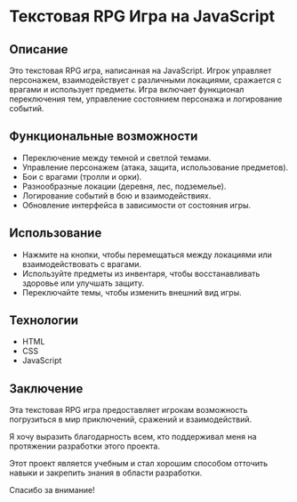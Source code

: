 # Текстовая RPG Игра на JavaScript

## Описание

Это текстовая RPG игра, написанная на JavaScript. Игрок управляет персонажем, взаимодействует с различными локациями, сражается с врагами и использует предметы. Игра включает функционал переключения тем, управление состоянием персонажа и логирование событий.

## Функциональные возможности

- Переключение между темной и светлой темами.
- Управление персонажем (атака, защита, использование предметов).
- Бои с врагами (тролли и орки).
- Разнообразные локации (деревня, лес, подземелье).
- Логирование событий в бою и взаимодействиях.
- Обновление интерфейса в зависимости от состояния игры.

## Использование

- Нажмите на кнопки, чтобы перемещаться между локациями или взаимодействовать с врагами.
- Используйте предметы из инвентаря, чтобы восстанавливать здоровье или улучшать защиту.
- Переключайте темы, чтобы изменить внешний вид игры.

## Технологии

- HTML
- CSS
- JavaScript

## Заключение

Эта текстовая RPG игра предоставляет игрокам возможность погрузиться в мир приключений, сражений и взаимодействий. 

Я хочу выразить благодарность всем, кто поддерживал меня на протяжении разработки этого проекта. 

Этот проект является учебным и стал хорошим способом отточить навыки и закрепить знания в области разработки.

Спасибо за внимание!